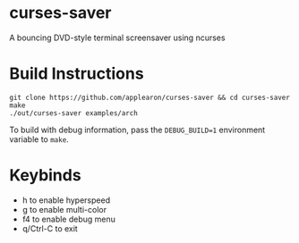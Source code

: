# curses-saver

A bouncing DVD-style terminal screensaver using ncurses 

# Build Instructions

```
git clone https://github.com/applearon/curses-saver && cd curses-saver
make
./out/curses-saver examples/arch
```
To build with debug information, pass the `DEBUG_BUILD=1` environment variable to `make`.

# Keybinds

* h to enable hyperspeed
* g to enable multi-color
* f4 to enable debug menu
* q/Ctrl-C to exit


